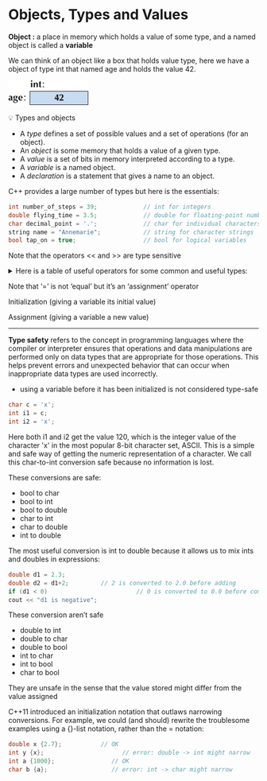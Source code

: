 # Objects, Types and Values

**Object :**  a place in memory which holds a value of some type, and a named object is called a **variable** 

We can think of an object like a box that holds value type, here we have a object of type int that named age and holds the value 42.

![object.jpg](object.jpg)

<aside>
💡 Types and objects

- A *type* defines a set of possible values and a set of operations (for an object).
- An *object* is some memory that holds a value of a given type.
- A *value* is a set of bits in memory interpreted according to a type.
- A *variable* is a named object.
- A *declaration* is a statement that gives a name to an object.

</aside>

C++ provides a large number of types but here is the essentials: 

 

```cpp
int number_of_steps = 39;             // int for integers
double flying_time = 3.5;             // double for floating-point numbers
char decimal_point = '.';             // char for individual characters
string name = "Annemarie";            // string for character strings
bool tap_on = true;                   // bool for logical variables
```

Note that the operators << and >> are type sensitive 

   

<details>
    <summary>Here is a table of useful operators for some common and useful types:</summary>

|  | bool | char | int | double | string |
| --- | --- | --- | --- | --- | --- |
| assignment | = | = | = | = | = |
| addition |  |  | + | + |  |
| concatenation |  |  |  |  | + |
| subtraction |  |  | – | – |  |
| multiplication |  |  | * | * |  |
| division |  |  | / | / |  |
| remainder (modulo) |  |  | % |  |  |
| increment by 1 |  |  | ++ | ++ |  |
| decrement by 1 |  |  | –– | –– |  |
| increment by n |  |  | += n | += n |  |
| add to end |  |  |  |  | += |
| decrement by n |  |  | –= n | –= n |  |
| multiply and assign |  |  | *= | *= |  |
| divide and assign |  |  | /= | /= |  |
| remainder and assign |  |  | %= |  |  |
| read from s into x | s >> x | s >> x | s >> x | s >> x | s >> x |
| write x to s | s << x | s << x | s << x | s << x | s << x |
| equals | == | == | == | == | == |
| not equal | != | != | != | != | != |
| greater than | > | > | > | > | > |
| greater than or equal | >= | >= | >= | >= | >= |
| less than | < | < | < | < | < |
| less than or equal | <= | <= | <= | <= | <= |
</details>


Note that ‘=’ is not ‘equal’ but it’s an ‘assignment’ operator 

Initialization (giving a variable its initial value)

Assignment (giving a variable a new value)

---

**Type safety** refers to the concept in programming languages where the compiler or interpreter ensures that operations and data manipulations are performed only on data types that are appropriate for those operations. This helps prevent errors and unexpected behavior that can occur when inappropriate data types are used incorrectly.

- using a variable before it has been initialized is not considered type-safe

```cpp
char c = 'x';
int i1 = c;
int i2 = 'x';
```

Here both i1 and i2 get the value 120, which is the integer value of the character 'x' in the most popular 8-bit character set, ASCII. This is a simple and safe way of getting the numeric representation of a character. We call this char-to-int conversion safe because no information is lost.

These conversions are safe:

- bool to char
- bool to int
- bool to double
- char to int
- char to double
- int to double

The most useful conversion is int to double because it allows us to mix ints and doubles in expressions:

```cpp
double d1 = 2.3;
double d2 = d1+2;         // 2 is converted to 2.0 before adding
if (d1 < 0)                         // 0 is converted to 0.0 before comparison
cout << "d1 is negative";
```

These conversion aren’t safe 

- double to int
- double to char
- double to bool
- int to char
- int to bool
- char to bool

They are unsafe in the sense that the value stored might differ from the value assigned

C++11 introduced an initialization notation that outlaws narrowing conversions. For example, we could (and should) rewrite the troublesome examples using a {}-list notation, rather than the = notation:

```cpp
double x {2.7};           // OK
int y {x};                      // error: double -> int might narrow
int a {1000};                // OK
char b {a};                  // error: int -> char might narrow
```